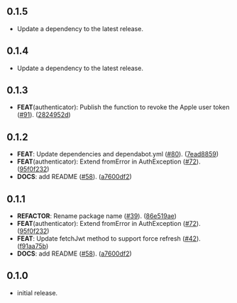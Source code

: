 ## 0.1.5

 - Update a dependency to the latest release.

## 0.1.4

 - Update a dependency to the latest release.

## 0.1.3

 - **FEAT**(authenticator): Publish the function to revoke the Apple user token ([#91](https://github.com/altive/altfire/issues/91)). ([2824952d](https://github.com/altive/altfire/commit/2824952d4ecd3aa7bb4729febd15a9609d59da0a))

## 0.1.2

 - **FEAT**: Update dependencies and dependabot.yml  ([#80](https://github.com/altive/altfire/issues/80)). ([7ead8859](https://github.com/altive/altfire/commit/7ead8859ec144da35e0bb8414fcbabd5baa0f347))
 - **FEAT**(authenticator): Extend fromError in AuthException ([#72](https://github.com/altive/altfire/issues/72)). ([95f0f232](https://github.com/altive/altfire/commit/95f0f232717e856228080214c69eb053a04d8611))
 - **DOCS**: add README ([#58](https://github.com/altive/altfire/issues/58)). ([a7600df2](https://github.com/altive/altfire/commit/a7600df282b73960e04794e662da12a658b3348b))

## 0.1.1

 - **REFACTOR**: Rename package name ([#39](https://github.com/altive/altfire/issues/39)). ([86e519ae](https://github.com/altive/altfire/commit/86e519aedb66d70f1663fb0fa90e182208137313))
 - **FEAT**(authenticator): Extend fromError in AuthException ([#72](https://github.com/altive/altfire/issues/72)). ([95f0f232](https://github.com/altive/altfire/commit/95f0f232717e856228080214c69eb053a04d8611))
 - **FEAT**: Update fetchJwt method to support force refresh ([#42](https://github.com/altive/altfire/issues/42)). ([f91aa75b](https://github.com/altive/altfire/commit/f91aa75baabae86fddff09fa0f7216fca2c22226))
 - **DOCS**: add README ([#58](https://github.com/altive/altfire/issues/58)). ([a7600df2](https://github.com/altive/altfire/commit/a7600df282b73960e04794e662da12a658b3348b))

## 0.1.0

* initial release.
